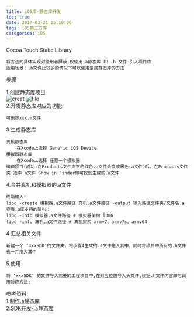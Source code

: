 ```yaml
---
title: iOS库-静态库开发
toc: true
date: 2017-03-21 15:19:06
tags: iOS第三方库
categories: iOS
---
```


Cocoa Touch Static Library    

	将方法的具体实现对使用者屏蔽,仅使用.a静态库 和 .h 文件 引入项目中
	适用场景：.h文件比较少的情况下可以使用生成静态库的方法
步骤       

<!-- more -->

1.创建静态库项目   
![creat](creat.png)
![file](file.png)    
2.开发静态库对应的功能
	
	可删除xxx.m文件
3.生成静态库
	
	真机静态库
		在Xcode上选择 Generic iOS Device 
	模拟器静态库
		在Xcode上选择 任意一个模拟器 	
	编译项目(成功:在Products文件夹下的红色.a文件会变成黑色.a文件)后，在Products文件夹 选中.a文件 Show in Finder即可找到生成的.a文件
	
4.合并真机和模拟器的.a文件

	终端输入:
	lipo -create 模拟器.a文件路径 真机.a文件路径 -output 输入路径文件夹/文件名.a
	查看.a库支持的架构：
	lipo -info 模拟器.a文件路径 # 模拟器架构 i386
	lipo -info 真机.a文件路径 # 真机架构 armv7、armv7s、armv64
	
4.汇总相关文件

	新建一个 ‘xxxSDK’的文件夹，将步骤4生成的.a文件拖入其中，同时将项目中所有的.h文件也一并拖入其中
5.使用
	
	将 ‘xxxSDK’ 的文件导入需要的工程项目中,在对应位置导入头文件,根据.h文件内容即可调用对应方法;
参考资料:     
1.[制作.a静态库](https://blog.csdn.net/addychen/article/details/46637483)     
2.[SDK开发-.a静态库](https://www.jianshu.com/p/65b1c1326c50)